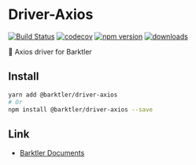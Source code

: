 # Driver-Axios

[![Build Status](https://travis-ci.com/barktler/Driver-Axios.svg?branch=master)](https://travis-ci.com/barktler/Driver-Axios)
[![codecov](https://codecov.io/gh/barktler/Driver-Axios/branch/master/graph/badge.svg)](https://codecov.io/gh/barktler/Driver-Axios)
[![npm version](https://badge.fury.io/js/%40barktler%2Fdriver-axios.svg)](https://www.npmjs.com/package/@barktler/driver-axios)
[![downloads](https://img.shields.io/npm/dm/@barktler/driver-axios.svg)](https://www.npmjs.com/package/@barktler/driver-axios)

:cactus: Axios driver for Barktler

## Install

```sh
yarn add @barktler/driver-axios
# Or
npm install @barktler/driver-axios --save
```

## Link

-   [Barktler Documents](//barktler.com)
